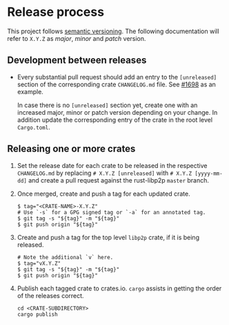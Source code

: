 # Release process

This project follows [semantic versioning](https://semver.org/). The following
documentation will refer to `X.Y.Z` as _major_, _minor_ and _patch_ version.

## Development between releases

- Every substantial pull request should add an entry to the `[unreleased]`
  section of the corresponding crate `CHANGELOG.md` file. See
  [#1698](https://github.com/libp2p/rust-libp2p/pull/1698/files) as an example.
  
  In case there is no `[unreleased]` section yet, create one with an increased
  major, minor or patch version depending on your change. In addition update the
  corresponding entry of the crate in the root level `Cargo.toml`.


## Releasing one or more crates

1. Set the release date for each crate to be released in the respective
   `CHANGELOG.md` by replacing `# X.Y.Z [unreleased]` with
   `# X.Y.Z [yyyy-mm-dd]` and create a pull request against the rust-libp2p
   `master` branch.

2. Once merged, create and push a tag for each updated crate.

    ```
    $ tag="<CRATE-NAME>-X.Y.Z"
    # Use `-s` for a GPG signed tag or `-a` for an annotated tag.
    $ git tag -s "${tag}" -m "${tag}"
    $ git push origin "${tag}"
    ```
    
3. Create and push a tag for the top level `libp2p` crate, if it is being
   released.

    ```
    # Note the additional `v` here.
    $ tag="vX.Y.Z"
    $ git tag -s "${tag}" -m "${tag}"
    $ git push origin "${tag}"
    ```
    
4. Publish each tagged crate to crates.io. `cargo` assists in getting the order
   of the releases correct.

    ```
    cd <CRATE-SUBDIRECTORY>
    cargo publish
    ```
